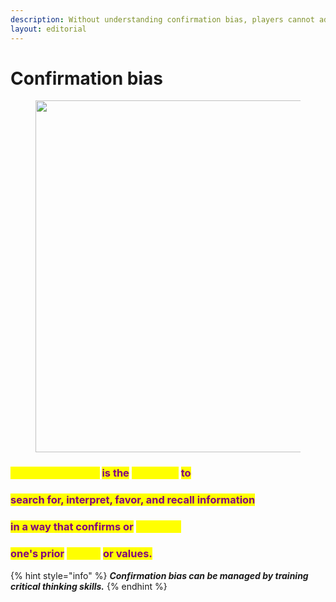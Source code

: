 ```yaml
---
description: Without understanding confirmation bias, players cannot advance their skills.
layout: editorial
---
```


# Confirmation bias

<figure><img src="../../../../../.gitbook/assets/pexels-btgl-♡-19636644.jpg" alt="" width="563"><figcaption></figcaption></figure>

### <mark style="color:yellow;">Confirmation bias</mark> <mark style="color:purple;">is the</mark> <mark style="color:yellow;">tendency</mark> <mark style="color:purple;">to</mark>

### <mark style="color:purple;">search for, interpret, favor, and recall information</mark>&#x20;

### <mark style="color:purple;">in a way that confirms or</mark> <mark style="color:yellow;">supports</mark>

### <mark style="color:purple;">one's prior</mark> <mark style="color:yellow;">beliefs</mark> <mark style="color:purple;">or values.</mark>&#x20;



{% hint style="info" %}
_**Confirmation bias can be managed by training critical thinking skills.**_
{% endhint %}

